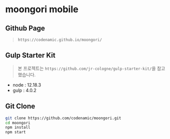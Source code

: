 # moongori mobile

## Github Page
> `https://codenamic.github.io/moongori/`

## Gulp Starter Kit
> 본 프로젝트는 `https://github.com/jr-cologne/gulp-starter-kit/`을 참고 했습니다.
- node : 12.18.3
- gulp : 4.0.2

## Git Clone
```bash
git clone https://github.com/codenamic/moongori.git 
cd moongori
npm install
npm start
```
